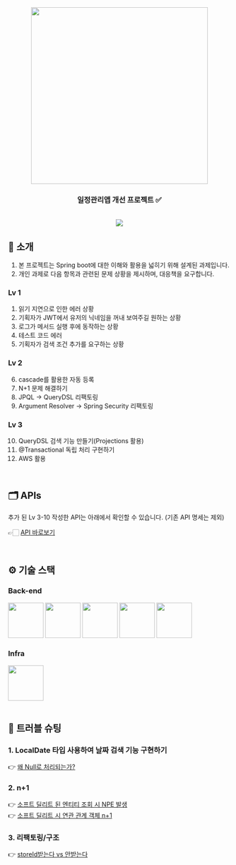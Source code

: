 <div align="center">
<!-- logo -->
<img src="https://user-images.githubusercontent.com/80824750/208554611-f8277015-12e8-48d2-b2cc-d09d67f03c02.png" width="400"/>

### 일정관리앱 개선 프로젝트 ✅

<br/> <img src="https://img.shields.io/badge/프로젝트 기간-2022.12.10~2022.12.19-green?style=flat&logo=&logoColor=white" />
</div>

## 📝 소개

1. 본 프로젝트는 Spring boot에 대한 이해와 활용을 넓히기 위해 설계된 과제입니다.
2. 개인 과제로 다음 항목과 관련된 문제 상황을 제시하며, 대응책을 요구합니다.

### Lv 1

1. 읽기 지연으로 인한 에러 상황
2. 기획자가 JWT에서 유저의 닉네임을 꺼내 보여주길 원하는 상황
3. 로그가 메서드 실행 후에 동작하는 상황
4. 테스트 코드 에러
5. 기획자가 검색 조건 추가를 요구하는 상황

### Lv 2

6. cascade를 활용한 자동 등록
7. N+1 문제 해결하기
8. JPQL -> QueryDSL 리팩토링
9. Argument Resolver -> Spring Security 리팩토링

### Lv 3

10. QueryDSL 검색 기능 만들기(Projections 활용)
11. @Transactional 독립 처리 구현하기
12. AWS 활용

<br />

## 🗂️ APIs

추가 된 Lv 3-10 작성한 API는 아래에서 확인할 수 있습니다. (기존 API 명세는 제외)

👉🏻 [API 바로보기](https://github.com/sinwoo-kim/spring-plus/blob/main/APIs.md)

<br />

## ⚙ 기술 스택

### Back-end

<div>
<img src="https://github.com/yewon-Noh/readme-template/blob/main/skills/Java.png?raw=true" width="80">
<img src="https://github.com/yewon-Noh/readme-template/blob/main/skills/SpringBoot.png?raw=true" width="80">
<img src="https://github.com/yewon-Noh/readme-template/blob/main/skills/SpringSecurity.png?raw=true" width="80">
<img src="https://github.com/yewon-Noh/readme-template/blob/main/skills/SpringDataJPA.png?raw=true" width="80">
<img src="https://github.com/yewon-Noh/readme-template/blob/main/skills/Mysql.png?raw=true" width="80">
</div>

### Infra

<div>
<img src="https://github.com/yewon-Noh/readme-template/blob/main/skills/AWSEC2.png?raw=true" width="80">
</div>

<br />

## 🤔 트러블 슈팅

### 1. LocalDate 타입 사용하여 날짜 검색 기능 구현하기
👉 [왜 Null로 처리되는가?](https://www.notion.so/OR-null-NPE-17deed21a254801d958dc07787d01594?pvs=4)
<br />
### 2. n+1 
👉 [소프트 딜리트 된 엔티티 조회 시 NPE 발생](https://www.notion.so/n-1-EntityNotFoundException-17eeed21a254806a98fed81ecc639397?pvs=4)</br>
👉 [소프트 딜리트 시 연관 관계 객체 n+1](https://www.notion.so/n-1-17feed21a254805fab88fa1b489ab1fe?pvs=4)

### 3. 리팩토링/구조
👉 [storeId받는다 vs 안받는다](https://www.notion.so/Store-Id-181eed21a2548068ad80d54811fe6d3d?pvs=4)
